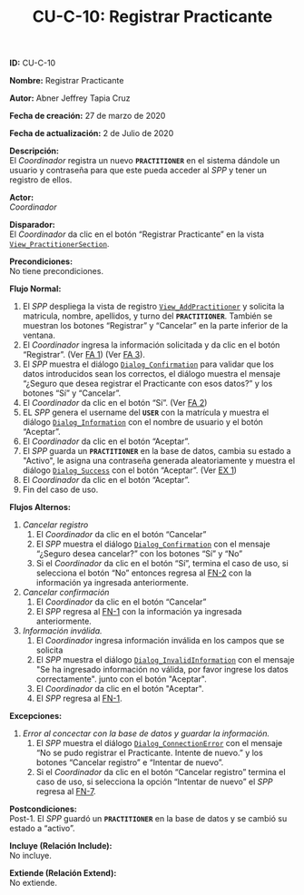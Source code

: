 ﻿---
layout: page
title: "CU-C-10: Registrar Practicante"
permalink: /design-specification/uc-descriptions/coordinator/cu-c-10/
hide_hero: true
---

**ID:** CU-C-10

**Nombre:** Registrar Practicante

**Autor:** Abner Jeffrey Tapia Cruz

**Fecha de creación:** 27 de marzo de 2020

**Fecha de actualización:** 2 de Julio de 2020

**Descripción:**  
El *Coordinador* registra un nuevo **`PRACTITIONER`** en el sistema dándole un usuario y contraseña para que este pueda acceder al *SPP* y tener un registro de ellos.

**Actor:**  
*Coordinador*

**Disparador:**  
El *Coordinador* da clic en el botón “Registrar Practicante” en la vista [`View_PractitionerSection`][VPSE].

**Precondiciones:**  
No tiene precondiciones.

**Flujo Normal:**  
  1. <a id="FN1"><i></i></a>El *SPP* despliega la vista de registro [`View_AddPractitioner`][VAPT] y solicita la matricula, nombre, apellidos, y turno del **`PRACTITIONER`**. También se muestran los botones “Registrar” y “Cancelar” en la parte inferior de la ventana.
  2. <a id="FN2"><i></i></a>El *Coordinador* ingresa la información solicitada y da clic en el botón “Registrar”. (Ver <a href="#FA1">FA 1</a>) (Ver <a href="#FA3">FA 3</a>).
  3. El *SPP* muestra el diálogo [`Dialog_Confirmation`][DLCO] para validar que los datos introducidos sean los correctos, el diálogo muestra el mensaje “¿Seguro que desea registrar el Practicante con esos datos?” y los botones “Sí” y “Cancelar”.
  4. El *Coordinador* da clic en el botón “Sí”. (Ver <a href="#FA2">FA 2</a>)
  5. EL *SPP* genera el username del **`USER`** con la matrícula y muestra el diálogo [`Dialog_Information`][DLI] con el nombre de usuario y el botón “Aceptar”.
  6. El *Coordinador* da clic en el botón “Aceptar”.
  7. <a id="FN7"><i></i></a>El *SPP* guarda un **`PRACTITIONER`** en la base de datos, cambia su estado a "Activo", le asigna una contraseña generada aleatoriamente y muestra el diálogo [`Dialog_Success`][DLSU] con el botón “Aceptar”. (Ver <a href="#EX1">EX 1</a>)
  8. El *Coordinador* da clic en el botón “Aceptar”.
  9. Fin del caso de uso.

**Flujos Alternos:**  
   1. <a id="FA1"><i></i></a>*Cancelar registro*
      1. El *Coordinador* da clic en el botón “Cancelar”
      2. El *SPP* muestra el diálogo [`Dialog_Confirmation`][DLCO] con el mensaje “¿Seguro desea cancelar?” con los botones “Sí” y “No”
      3. Si el *Coordinador* da clic en el botón “Sí”, termina el caso de uso, si selecciona el botón “No” entonces regresa al <a href="#FN2">FN-2</a> con la información ya ingresada anteriormente.
   2. <a id="FA2"><i></i></a>*Cancelar confirmación*
      1. El *Coordinador* da clic en el botón “Cancelar”
      2. El *SPP* regresa al <a href="#FN1">FN-1</a> con la información ya ingresada anteriormente.
   3. <a id="FA3"><i></i></a>*Información inválida.*
      1. El *Coordinador* ingresa información inválida en los campos que se solicita
      2.  El *SPP* muestra el diálogo [`Dialog_InvalidInformation`][DLII] con el mensaje "Se ha ingresado información no válida, por favor ingrese los datos correctamente". junto con el botón "Aceptar".
      3.  El *Coordinador* da clic en el botón "Aceptar".
      4.  El *SPP* regresa al <a href="#FN1">FN-1</a>.

**Excepciones:**  
   1. <a id="EX1"><i></i></a>*Error al concectar con la base de datos y guardar la información.*
      1. El *SPP* muestra el diálogo [`Dialog_ConnectionError`][DLCE] con el mensaje “No se pudo registrar el Practicante. Intente de nuevo.” y los botones “Cancelar registro” e “Intentar de nuevo”.
      2. Si el *Coordinador* da clic en el botón “Cancelar registro” termina el caso de uso, si selecciona la opción “Intentar de nuevo” el *SPP* regresa al <a href="#FN7">FN-7</a>.

**Postcondiciones:**  
Post-1. El *SPP* guardó un **`PRACTITIONER`** en la base de datos y se cambió su estado a “activo”.

**Incluye (Relación Include):**  
No incluye.

**Extiende (Relación Extend):**  
No extiende.

[VPSE]: https://raw.githubusercontent.com/Phalord/PracticasProfesionales/gh-pages/assets/imgs/prototypes/coordinator/View_PractitionerSection.png "`View_PractitionerSection` Prototype"
[VAPT]: https://raw.githubusercontent.com/Phalord/PracticasProfesionales/gh-pages/assets/imgs/prototypes/coordinator/View_AddPractitioner.png "`View_AddPractitioner` Prototype"
[DLCO]: https://raw.githubusercontent.com/Phalord/PracticasProfesionales/gh-pages/assets/imgs/prototypes/generals/Dialog_Confirmation.png "`Dialog_Confirmation` Prototype"
[DLSU]: https://raw.githubusercontent.com/Phalord/PracticasProfesionales/gh-pages/assets/imgs/prototypes/generals/Dialog_Success.png "`Dialog_Success` Prototype"
[DLCE]: https://raw.githubusercontent.com/Phalord/PracticasProfesionales/gh-pages/assets/imgs/prototypes/generals/Dialog_ConnectionError.png "`Dialog_ConnectionError` Prototype"
[DLII]: https://raw.githubusercontent.com/Phalord/PracticasProfesionales/gh-pages/assets/imgs/prototypes/generals/Dialog_InvalidInformation.png "`Dialog_InvalidInformation` Prototype"
[DLI]: https://raw.githubusercontent.com/Phalord/PracticasProfesionales/gh-pages/assets/imgs/prototypes/generals/Dialog_Information.png "`Dialog_Information` Prototype"